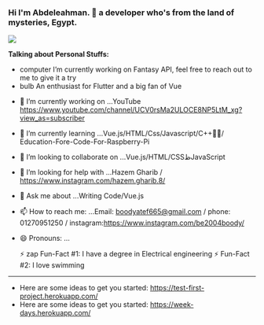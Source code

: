 ### Hi I'm Abdeleahman. 👋 a developer who's from the land of mysteries, Egypt.

![](https://i.imgur.com/wXZ7x7m.jpg)

**Talking about Personal Stuffs:**

* computer I’m currently working on Fantasy API, feel free to reach out to me to give it a try
* bulb An enthusiast for Flutter and a big fan of Vue

- 🔭 I’m currently working on ...YouTube https://www.youtube.com/channel/UCV0rsMa2ULOCE8NP5LtM_xg?view_as=subscriber
- 🌱 I’m currently learning ...Vue.js/HTML/Css/Javascript/C++/ُُEducation-Fore-Code-For-Raspberry-Pi 
- 👯 I’m looking to collaborate on ...Vue.js/HTML/CSSظJavaScript

- 🤔 I’m looking for help with ...Hazem Gharib / https://www.instagram.com/hazem.gharib.8/
- 💬 Ask me about ...Writing Code/Vue.js
- 📫 How to reach me: ...Email: boodyatef665@gmail.com / phone: 01270951250 / instagram:https://www.instagram.com/be2004boody/
- 😄 Pronouns: ...

  ⚡ zap Fun-Fact #1: I have a degree in Electrical engineering
  ⚡ Fun-Fact #2: I love swimming
---
* Here are some ideas to get you started: https://test-first-project.herokuapp.com/
* Here are some ideas to get you started: https://week-days.herokuapp.com/

